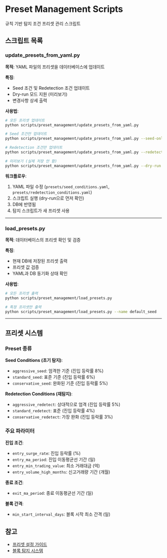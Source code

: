 # Preset Management Scripts

규칙 기반 탐지 조건 프리셋 관리 스크립트

## 스크립트 목록

### update_presets_from_yaml.py
**목적**: YAML 파일의 프리셋을 데이터베이스에 업데이트

**특징**:
- Seed 조건 및 Redetection 조건 업데이트
- Dry-run 모드 지원 (미리보기)
- 변경사항 상세 출력

**사용법**:
```bash
# 모든 프리셋 업데이트
python scripts/preset_management/update_presets_from_yaml.py

# Seed 조건만 업데이트
python scripts/preset_management/update_presets_from_yaml.py --seed-only

# Redetection 조건만 업데이트
python scripts/preset_management/update_presets_from_yaml.py --redetect-only

# 미리보기 (실제 저장 안 함)
python scripts/preset_management/update_presets_from_yaml.py --dry-run
```

**워크플로우**:
1. YAML 파일 수정 (`presets/seed_conditions.yaml`, `presets/redetection_conditions.yaml`)
2. 스크립트 실행 (dry-run으로 먼저 확인)
3. DB에 반영됨
4. 탐지 스크립트가 새 프리셋 사용

---

### load_presets.py
**목적**: 데이터베이스의 프리셋 확인 및 검증

**특징**:
- 현재 DB에 저장된 프리셋 출력
- 프리셋 값 검증
- YAML과 DB 동기화 상태 확인

**사용법**:
```bash
# 모든 프리셋 출력
python scripts/preset_management/load_presets.py

# 특정 프리셋만 출력
python scripts/preset_management/load_presets.py --name default_seed
```

---

## 프리셋 시스템

### Preset 종류

**Seed Conditions (초기 탐지)**:
- `aggressive_seed`: 엄격한 기준 (진입 등락률 8%)
- `standard_seed`: 표준 기준 (진입 등락률 6%)
- `conservative_seed`: 완화된 기준 (진입 등락률 5%)

**Redetection Conditions (재탐지)**:
- `aggressive_redetect`: 상대적으로 엄격 (진입 등락률 5%)
- `standard_redetect`: 표준 (진입 등락률 4%)
- `conservative_redetect`: 가장 완화 (진입 등락률 3%)

### 주요 파라미터

**진입 조건**:
- `entry_surge_rate`: 진입 등락률 (%)
- `entry_ma_period`: 진입 이동평균선 기간 (일)
- `entry_min_trading_value`: 최소 거래대금 (억)
- `entry_volume_high_months`: 신고거래량 기간 (개월)

**종료 조건**:
- `exit_ma_period`: 종료 이동평균선 기간 (일)

**블록 간격**:
- `min_start_interval_days`: 블록 시작 최소 간격 (일)

## 참고

- [프리셋 설정 가이드](../../presets/README.md)
- [블록 탐지 시스템](../../docs/specification/BLOCK_DETECTION.md)
